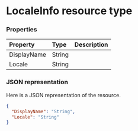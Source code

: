 # LocaleInfo resource type




### Properties
| Property	   | Type	|Description|
|:---------------|:--------|:----------|
|DisplayName|String||
|Locale|String||

### JSON representation

Here is a JSON representation of the resource.

<!-- {
  "blockType": "resource",
  "optionalProperties": [

  ],
  "@odata.type": "microsoft.graph.LocaleInfo"
}-->

```json
{
  "DisplayName": "String",
  "Locale": "String"
}

```

<!-- uuid: 8fcb5dbc-d5aa-4681-8e31-b001d5168d79
2015-10-25 14:57:30 UTC -->
<!-- {
  "type": "#page.annotation",
  "description": "LocaleInfo resource",
  "keywords": "",
  "section": "documentation",
  "tocPath": ""
}-->